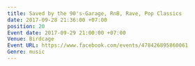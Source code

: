 ```yaml
---
title: Saved by the 90's-Garage, RnB, Rave, Pop Classics
date: 2017-09-28 21:36:00 +07:00
position: 20
Event date: 2017-09-29 21:00:00 +07:00
Venue: Birdcage
Event URL: https://www.facebook.com/events/478426895860061
Genre: music
---
```


